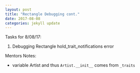 ```yaml
---
layout: post
title: "Rectangle Debugging cont."
date: 2017-08-08
categories: jekyll update
---
```


Tasks for 8/08/17:
1. Debugging Rectangle hold_trait_notifications error

Mentors Notes:
* variable Artist and thus `Artist.__init__` comes from `_traits` 
